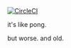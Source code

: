 [![CircleCI](https://circleci.com/gh/chuckSMASH/pong/tree/master.svg?style=svg)](https://circleci.com/gh/chuckSMASH/pong/tree/master)

it's like pong.


















































but worse. and old.
